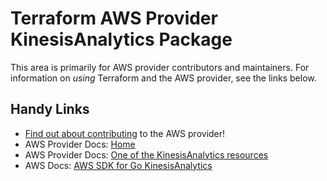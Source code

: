 # Terraform AWS Provider KinesisAnalytics Package

This area is primarily for AWS provider contributors and maintainers. For information on _using_ Terraform and the AWS provider, see the links below.


## Handy Links
* [Find out about contributing](../../../docs/contributing) to the AWS provider!
* AWS Provider Docs: [Home](https://registry.terraform.io/providers/hashicorp/aws/latest/docs)
* AWS Provider Docs: [One of the KinesisAnalytics resources](https://registry.terraform.io/providers/hashicorp/aws/latest/docs/resources/kinesis_analytics_application)
* AWS Docs: [AWS SDK for Go KinesisAnalytics](https://docs.aws.amazon.com/sdk-for-go/api/service/kinesisanalytics/)
